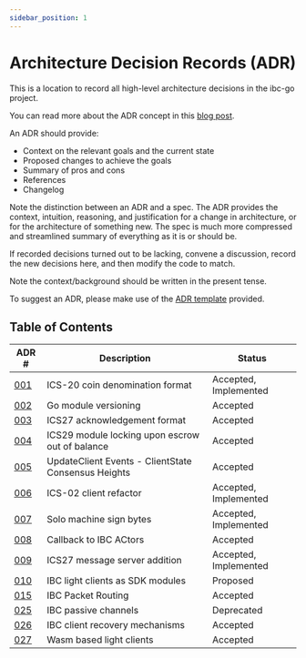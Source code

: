 ```yaml
---
sidebar_position: 1
---
```


# Architecture Decision Records (ADR)

This is a location to record all high-level architecture decisions in the ibc-go project.

You can read more about the ADR concept in this [blog post](https://product.reverb.com/documenting-architecture-decisions-the-reverb-way-a3563bb24bd0#.78xhdix6t).

An ADR should provide:

- Context on the relevant goals and the current state
- Proposed changes to achieve the goals
- Summary of pros and cons
- References
- Changelog

Note the distinction between an ADR and a spec. The ADR provides the context, intuition, reasoning, and
justification for a change in architecture, or for the architecture of something
new. The spec is much more compressed and streamlined summary of everything as
it is or should be.

If recorded decisions turned out to be lacking, convene a discussion, record the new decisions here, and then modify the code to match.

Note the context/background should be written in the present tense.

To suggest an ADR, please make use of the [ADR template](./adr.template.md) provided.

## Table of Contents

| ADR \#                                                    | Description                                         | Status                |
| --------------------------------------------------------- | --------------------------------------------------- | --------------------- |
| [001](./adr-001-coin-source-tracing.md)                   | ICS-20 coin denomination format                     | Accepted, Implemented |
| [002](./adr-002-go-module-versioning.md)                  | Go module versioning                                | Accepted              |
| [003](./adr-003-ics27-acknowledgement.md)                 | ICS27 acknowledgement format                        | Accepted              |
| [004](./adr-004-ics29-lock-fee-module.md)                 | ICS29 module locking upon escrow out of balance     | Accepted              |
| [005](./adr-005-consensus-height-events.md)               | UpdateClient Events - ClientState Consensus Heights | Accepted              |
| [006](./adr-006-02-client-refactor.md)                    | ICS-02 client refactor                              | Accepted, Implemented |
| [007](./adr-007-solomachine-signbytes.md)                 | Solo machine sign bytes                             | Accepted, Implemented |
| [008](./adr-008-app-caller-cbs/adr-008-app-caller-cbs.md) | Callback to IBC ACtors                              | Accepted              |
| [009](./adr-009-v6-ics27-msgserver.md)                    | ICS27 message server addition                       | Accepted, Implemented |
| [010](./adr-010-light-clients-as-sdk-modules.md)          | IBC light clients as SDK modules                    | Proposed              |
| [015](./adr-015-ibc-packet-receiver.md)                   | IBC Packet Routing                                  | Accepted              |
| [025](./adr-025-ibc-passive-channels.md)                  | IBC passive channels                                | Deprecated            |
| [026](./adr-026-ibc-client-recovery-mechanisms.md)        | IBC client recovery mechanisms                      | Accepted              |
| [027](./adr-027-ibc-wasm.md)                              | Wasm based light clients                            | Accepted              |
